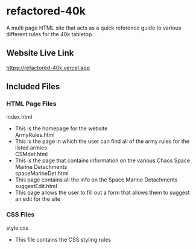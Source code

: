 # refactored-40k
A multi page HTML site that acts as a quick reference guide to various different rules for the 40k tabletop.
## Website Live Link
https://refactored-40k.vercel.app
## Included Files
### HTML Page Files
index.html <br>
- This is the homepage for the website <br>
ArmyRules.html <br>
- This is the page in which the user can find all of the army rules for the listed armies <br>
CSMdet.html <br>
- This is the page that contains information on the various Chaos Space Marine Detachments<br>
spaceMarineDet.html<br>
- This page contains all the info on the Space Marine Detachments<br>
suggestEdit.html<br>
- This page allows the user to fill out a form that allows them to suggest an edit for the site
### CSS Files
style.css <br>
- This file contains the CSS styling rules
